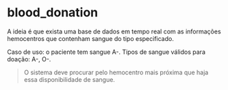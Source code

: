 # blood_donation

A ideia é que exista uma base de dados em tempo real com as informações hemocentros que contenham sangue do tipo especificado. 

Caso de uso: o paciente tem sangue A-.
Tipos de sangue válidos para doação: A-, O-. 
> O sistema deve procurar pelo hemocentro mais próxima que haja essa disponibilidade de sangue.


